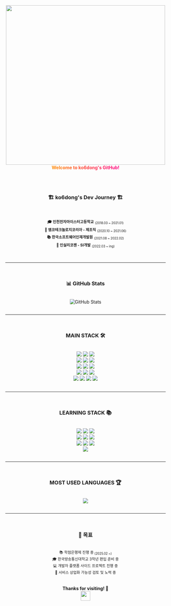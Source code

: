 <!--
## Hi there 👋

**ko6dong/ko6dong** is a ✨ _special_ ✨ repository because its `README.md` (this file) appears on your GitHub profile.

Here are some ideas to get you started:

- 🔭 I’m currently working on ...
- 🌱 I’m currently learning ...
- 👯 I’m looking to collaborate on ...
- 🤔 I’m looking for help with ...
- 💬 Ask me about ...
- 📫 How to reach me: ...
- 😄 Pronouns: ...
- ⚡ Fun fact: ...
-->

<!-- 상단 꾸밈 -->
<div align="center">
  <img src="https://user-images.githubusercontent.com/74290208/134815803-53aeb450-0c02-4fd1-81e3-4df949b79ee8.gif" width="500px">
  <br>
  <strong><span style="background: linear-gradient(to right, #ff8c00, #ff0080); -webkit-background-clip: text; color: transparent;">
    Welcome to ko6dong's GitHub!
  </span></strong>
</div>

<br/>
<br/>
<br/>


  <div align="center">
    
  ### 🏗️ ko6dong's Dev Journey 🏗️
<br/>

  <sub>**🎓 인천전자마이스터고등학교**</sub>
  <sub><sub>(2018.03 ~ 2021.01)</sub></sub> <br />
  <sub>**🏢 앰코테크놀로지코리아 - 제조직**</sub> <sub><sub>(2020.10 ~ 2021.06)</sub></sub> <br />
  <sub>**📚 한국소프트웨어인재개발원**</sub> <sub><sub>(2021.08 ~ 2022.02)</sub></sub><br />
  <sub>**🏢 인실리코젠 - SI개발**</sub> <sub><sub>(2022.03 ~ ing)</sub></sub> <br />

  </div>

<br/>

---

<br/>

  <div align="center">
    
  ### 📊 GitHub Stats  
<br/>
  <img src="https://github-readme-stats.vercel.app/api?username=ko6dong&show_icons=true&theme=transparent" alt="GitHub Stats">

  </div>

<br/>

---

<br/>

  <div align="center">
    
  ### MAIN STACK 🛠️  
<br/>
  <img src="https://img.shields.io/badge/HTML5-E34F26?style=for-the-badge&logo=html5&logoColor=white"/>
  <img src="https://img.shields.io/badge/CSS3-1572B6?style=for-the-badge&logo=css3&logoColor=white"/>
  <img src="https://img.shields.io/badge/JavaScript-F7DF1E?style=for-the-badge&logo=javascript&logoColor=black"/>
  <br>
  <img src="https://img.shields.io/badge/jQuery-0769AD?style=for-the-badge&logo=jquery&logoColor=white"/>
  <img src="https://img.shields.io/badge/JSP-FF9800?style=for-the-badge&logo=java&logoColor=white"/>
  <img src="https://img.shields.io/badge/Java-007396?style=for-the-badge&logo=java&logoColor=white"/>
  <br>
  <img src="https://img.shields.io/badge/Spring Framework-6DB33F?style=for-the-badge&logo=spring&logoColor=white"/>
  <img src="https://img.shields.io/badge/eGovFramework-008ACD?style=for-the-badge&logo=spring&logoColor=white"/>
  <img src="https://img.shields.io/badge/MyBatis-DC382D?style=for-the-badge&logo=apachemaven&logoColor=white"/>
  <br>
  <img src="https://img.shields.io/badge/MySQL-4479A1?style=for-the-badge&logo=mysql&logoColor=white"/>
  <img src="https://img.shields.io/badge/PostgreSQL-336791?style=for-the-badge&logo=postgresql&logoColor=white"/>
  <img src="https://img.shields.io/badge/RDBMS-CC2927?style=for-the-badge&logo=microsoftsqlserver&logoColor=white"/>
  <br>
  <img src="https://img.shields.io/badge/Server-0052CC?style=for-the-badge&logo=apache&logoColor=white"/>
  <img src="https://img.shields.io/badge/Docker-2496ED?style=for-the-badge&logo=docker&logoColor=white"/>
  <img src="https://img.shields.io/badge/Git-F05032?style=for-the-badge&logo=git&logoColor=white"/>
  <img src="https://img.shields.io/badge/SVN-809CC9?style=for-the-badge&logo=subversion&logoColor=white"/>

  </div>

<br/>

---

<br/>

  <div align="center">
    
  ### LEARNING STACK 📚  
<br/>
  <img src="https://img.shields.io/badge/React-61DAFB?style=for-the-badge&logo=react&logoColor=black"/>
  <img src="https://img.shields.io/badge/TypeScript-3178C6?style=for-the-badge&logo=typescript&logoColor=white"/>
  <img src="https://img.shields.io/badge/Spring Boot-6DB33F?style=for-the-badge&logo=springboot&logoColor=white"/>
  <br>
  <img src="https://img.shields.io/badge/NoSQL-0052CC?style=for-the-badge&logo=mongodb&logoColor=white"/>
  <img src="https://img.shields.io/badge/MongoDB-47A248?style=for-the-badge&logo=mongodb&logoColor=white"/>
  <img src="https://img.shields.io/badge/Redis-DC382D?style=for-the-badge&logo=redis&logoColor=white"/>
  <br>
  <img src="https://img.shields.io/badge/JPA-007396?style=for-the-badge&logo=hibernate&logoColor=white"/>
  <img src="https://img.shields.io/badge/Cloud Computing-FF9900?style=for-the-badge&logo=amazonaws&logoColor=white"/>
  <img src="https://img.shields.io/badge/Kubernetes-326CE5?style=for-the-badge&logo=kubernetes&logoColor=white"/>
  <br>
  <img src="https://img.shields.io/badge/DevOps-1F7FFF?style=for-the-badge&logo=githubactions&logoColor=white"/>
    
  </div>

<br/>

---

<br/>

  <div align="center">
    
  ### MOST USED LANGUAGES 🏆  
<br/>
  <img src="https://github-readme-stats.vercel.app/api/top-langs/?username=ko6dong&layout=compact&theme=transparent&langs_count=8"/>
    
  </div>
<br/>

---
<br/>

  <div align="center">
    
  ### 🎯 목표  
<br/>
  <sub>📚 학점은행제 진행 중<sub> (2025.02 ~)</sub></sub><br/>
  <sub>🎓 한국방송통신대학교 3학년 편입 준비 중</sub><br/>
  <sub>💻 개발자 플랫폼 사이드 프로젝트 진행 중</sub><br/>
  <sub>🚀 서비스 상업화 가능성 검토 및 노력 중</sub>  

</div>


<br/>
<br/>


<div align="center">
  <strong>Thanks for visiting! 🚀</strong>  
  <br>
  <img src="https://media.giphy.com/media/hvRJCLFzcasrR4ia7z/giphy.gif" width="30px"/>
</div>
